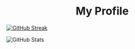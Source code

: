 # <center> My Profile

[![GitHub Streak](https://streak-stats.demolab.com?user=DenizGazitepe&theme=catppuccin-mocha&hide_border=true&border_radius=5&date_format=j%20M%5B%20Y%5D)](https://git.io/streak-stats)

![GitHub Stats](https://github-readme-stats.vercel.app/api?username=DenizGazitepe&theme=tokyonight&show_icons=true&hide_border=true&count_private=true)
